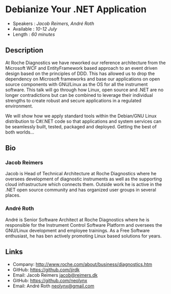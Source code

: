 # Debianize Your .NET Application

* Speakers  : *Jacob Reimers, André Roth*
* Available : *10-12 July*
* Length    : *60 minutes*

## Description

At Roche Diagnostics we have reworked our reference architecture from the Microsoft WCF and EntityFramework based approach to an event driven design based on the principles of DDD. This has allowed us to drop the dependency on Microsoft frameworks and base our applications on open source components with GNU/Linux as the OS for all the instrument software. This talk will go through how Linux, open source and .NET are no longer contradictions but can be combined to leverage their individual strengths to create robust and secure applications in a regulated environment.

We will show how we apply standard tools within the Debian/GNU Linux distribution to C#/.NET code so that applications and system services can be seamlessly built, tested, packaged and deployed. Getting the best of both worlds...

## Bio

### Jacob Reimers

Jacob is Head of Technical Architecture at Roche Diagnostics where he oversees development of diagnostic instruments as well as the supporting cloud infrastructure which connects them. Outside work he is active in the .NET open source community and has organized user groups in several places.

### André Roth

André is Senior Software Architect at Roche Diagnostics where he is responsible for the Instrument Control Software Platform and oversees the GNU/Linux development and employee trainings. As a Free Software enthusiast, he has ben actively promoting Linux based solutions for years.

## Links

* Company: http://www.roche.com/about/business/diagnostics.htm
* GitHub:  https://github.com/jjrdk
* Email:   Jacob Reimers <jacob@reimers.dk>
* GitHub:  https://github.com/neolynx
* Email:   André Roth <neolynx@gmail.com>
